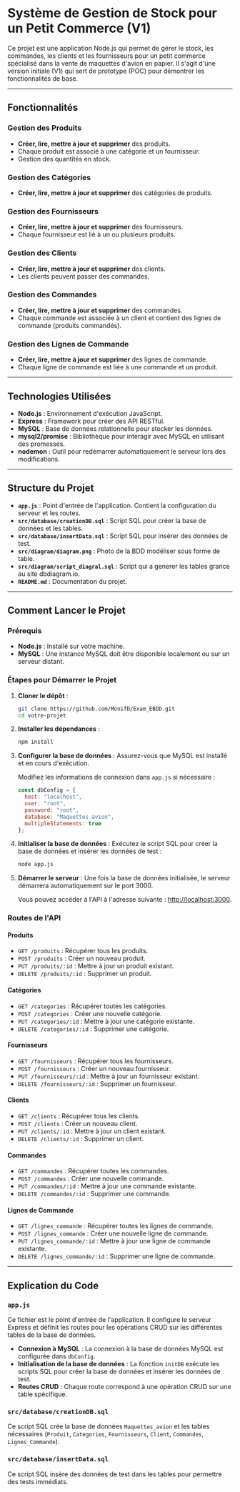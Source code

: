 
# Système de Gestion de Stock pour un Petit Commerce (V1)

Ce projet est une application Node.js qui permet de gérer le stock, les commandes, les clients et les fournisseurs pour un petit commerce spécialisé dans la vente de maquettes d'avion en papier. Il s'agit d'une version initiale (V1) qui sert de prototype (POC) pour démontrer les fonctionnalités de base.

---

## Fonctionnalités

### Gestion des Produits
- **Créer, lire, mettre à jour et supprimer** des produits.
- Chaque produit est associé à une catégorie et un fournisseur.
- Gestion des quantités en stock.

### Gestion des Catégories
- **Créer, lire, mettre à jour et supprimer** des catégories de produits.

### Gestion des Fournisseurs
- **Créer, lire, mettre à jour et supprimer** des fournisseurs.
- Chaque fournisseur est lié à un ou plusieurs produits.

### Gestion des Clients
- **Créer, lire, mettre à jour et supprimer** des clients.
- Les clients peuvent passer des commandes.

### Gestion des Commandes
- **Créer, lire, mettre à jour et supprimer** des commandes.
- Chaque commande est associée à un client et contient des lignes de commande (produits commandés).

### Gestion des Lignes de Commande
- **Créer, lire, mettre à jour et supprimer** des lignes de commande.
- Chaque ligne de commande est liée à une commande et un produit.

---

## Technologies Utilisées

- **Node.js** : Environnement d'exécution JavaScript.
- **Express** : Framework pour créer des API RESTful.
- **MySQL** : Base de données relationnelle pour stocker les données.
- **mysql2/promise** : Bibliothèque pour interagir avec MySQL en utilisant des promesses.
- **nodemon** : Outil pour redémarrer automatiquement le serveur lors des modifications.

---

## Structure du Projet

- **`app.js`** : Point d'entrée de l'application. Contient la configuration du serveur et les routes.
- **`src/database/creationDB.sql`** : Script SQL pour créer la base de données et les tables.
- **`src/database/insertData.sql`** : Script SQL pour insérer des données de test.
- **`src/diagram/diagram.png`** : Photo de la BDD modéliser sous forme de table.
- **`src/diagram/script_diagral.sql`** : Script qui a generer les tables grance au site dbdiagram.io.
- **`README.md`** : Documentation du projet.

---

## Comment Lancer le Projet

### Prérequis

- **Node.js** : Installé sur votre machine.
- **MySQL** : Une instance MySQL doit être disponible localement ou sur un serveur distant.

### Étapes pour Démarrer le Projet

1. **Cloner le dépôt** :
   ```bash
   git clone https://github.com/MonifD/Exam_EBDD.git
   cd votre-projet
   ```

2. **Installer les dépendances** : 
   ```bash
   npm install
   ```

3. **Configurer la base de données** :
   Assurez-vous que MySQL est installé et en cours d'exécution.

   Modifiez les informations de connexion dans `app.js` si nécessaire :
   ```javascript
   const dbConfig = {
     host: "localhost",
     user: "root",
     password: "root",
     database: "Maquettes_avion",
     multipleStatements: true
   };
   ```

4. **Initialiser la base de données** :
   Exécutez le script SQL pour créer la base de données et insérer les données de test :
   ```bash
   node app.js
   ```

5. **Démarrer le serveur** :
   Une fois la base de données initialisée, le serveur démarrera automatiquement sur le port 3000.

   Vous pouvez accéder à l'API à l'adresse suivante : [http://localhost:3000](http://localhost:3000).

### Routes de l'API

#### Produits
- `GET /produits` : Récupérer tous les produits.
- `POST /produits` : Créer un nouveau produit.
- `PUT /produits/:id` : Mettre à jour un produit existant.
- `DELETE /produits/:id` : Supprimer un produit.

#### Catégories
- `GET /categories` : Récupérer toutes les catégories.
- `POST /categories` : Créer une nouvelle catégorie.
- `PUT /categories/:id` : Mettre à jour une catégorie existante.
- `DELETE /categories/:id` : Supprimer une catégorie.

#### Fournisseurs
- `GET /fournisseurs` : Récupérer tous les fournisseurs.
- `POST /fournisseurs` : Créer un nouveau fournisseur.
- `PUT /fournisseurs/:id` : Mettre à jour un fournisseur existant.
- `DELETE /fournisseurs/:id` : Supprimer un fournisseur.

#### Clients
- `GET /clients` : Récupérer tous les clients.
- `POST /clients` : Créer un nouveau client.
- `PUT /clients/:id` : Mettre à jour un client existant.
- `DELETE /clients/:id` : Supprimer un client.

#### Commandes
- `GET /commandes` : Récupérer toutes les commandes.
- `POST /commandes` : Créer une nouvelle commande.
- `PUT /commandes/:id` : Mettre à jour une commande existante.
- `DELETE /commandes/:id` : Supprimer une commande.

#### Lignes de Commande
- `GET /lignes_commande` : Récupérer toutes les lignes de commande.
- `POST /lignes_commande` : Créer une nouvelle ligne de commande.
- `PUT /lignes_commande/:id` : Mettre à jour une ligne de commande existante.
- `DELETE /lignes_commande/:id` : Supprimer une ligne de commande.

---

## Explication du Code

### `app.js`
Ce fichier est le point d'entrée de l'application. Il configure le serveur Express et définit les routes pour les opérations CRUD sur les différentes tables de la base de données.

- **Connexion à MySQL** : La connexion à la base de données MySQL est configurée dans `dbConfig`.
- **Initialisation de la base de données** : La fonction `initDB` exécute les scripts SQL pour créer la base de données et insérer les données de test.
- **Routes CRUD** : Chaque route correspond à une opération CRUD sur une table spécifique.

### `src/database/creationDB.sql`
Ce script SQL crée la base de données `Maquettes_avion` et les tables nécessaires (`Produit`, `Categories`, `Fournisseurs`, `Client`, `Commandes`, `Lignes_Commande`).

### `src/database/insertData.sql`
Ce script SQL insère des données de test dans les tables pour permettre des tests immédiats.
